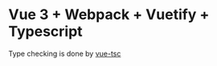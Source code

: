 # Vue 3 + Webpack + Vuetify + Typescript

Type checking is done by [vue-tsc](https://github.com/johnsoncodehk/volar/tree/master/packages/vue-tsc)
